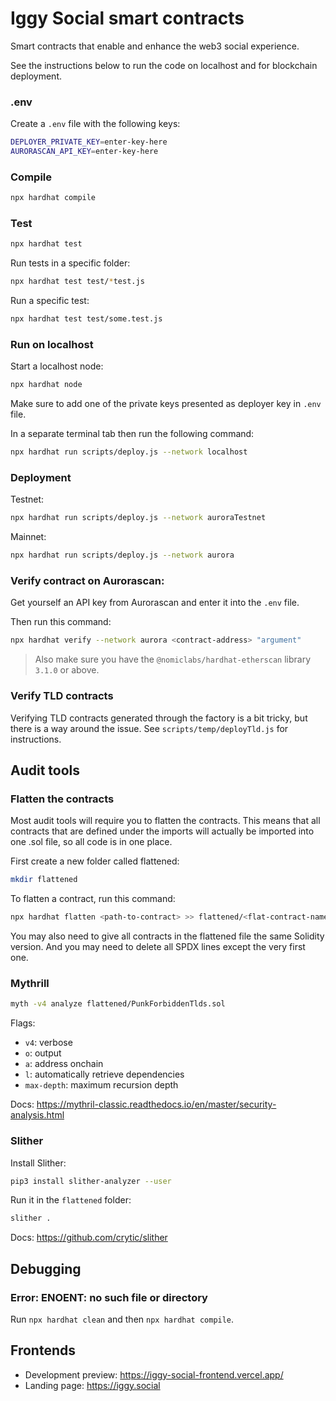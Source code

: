 # Iggy Social smart contracts

Smart contracts that enable and enhance the web3 social experience.

See the instructions below to run the code on localhost and for blockchain deployment.

### .env

Create a `.env` file with the following keys:

```bash
DEPLOYER_PRIVATE_KEY=enter-key-here
AURORASCAN_API_KEY=enter-key-here
```

### Compile

```bash
npx hardhat compile
```

### Test

```bash
npx hardhat test
```

Run tests in a specific folder:

```bash
npx hardhat test test/*test.js
```

Run a specific test:

```bash
npx hardhat test test/some.test.js
```

### Run on localhost

Start a localhost node:

```bash
npx hardhat node
```

Make sure to add one of the private keys presented as deployer key in `.env` file.

In a separate terminal tab then run the following command:

```bash
npx hardhat run scripts/deploy.js --network localhost
```

### Deployment

Testnet:

```bash
npx hardhat run scripts/deploy.js --network auroraTestnet
```

Mainnet:

```bash
npx hardhat run scripts/deploy.js --network aurora
```

### Verify contract on Aurorascan:

Get yourself an API key from Aurorascan and enter it into the `.env` file.

Then run this command:

```bash
npx hardhat verify --network aurora <contract-address> "argument"
```

> Also make sure you have the `@nomiclabs/hardhat-etherscan` library `3.1.0` or above.

### Verify TLD contracts

Verifying TLD contracts generated through the factory is a bit tricky, but there is a way around the issue. See `scripts/temp/deployTld.js` for instructions.

## Audit tools

### Flatten the contracts

Most audit tools will require you to flatten the contracts. This means that all contracts that are defined under the imports will actually be imported into one .sol file, so all code is in one place.

First create a new folder called flattened:

```bash
mkdir flattened
```

To flatten a contract, run this command:

```bash
npx hardhat flatten <path-to-contract> >> flattened/<flat-contract-name>.sol
```

You may also need to give all contracts in the flattened file the same Solidity version. And you may need to delete all SPDX lines except the very first one.

### Mythrill

```bash
myth -v4 analyze flattened/PunkForbiddenTlds.sol
```

Flags:

- `v4`: verbose
- `o`: output
- `a`: address onchain
- `l`: automatically retrieve dependencies
- `max-depth`: maximum recursion depth

Docs: https://mythril-classic.readthedocs.io/en/master/security-analysis.html 

### Slither

Install Slither:

```bash
pip3 install slither-analyzer --user
```

Run it in the `flattened` folder:

```bash
slither .
```

Docs: https://github.com/crytic/slither

## Debugging

### Error: ENOENT: no such file or directory

Run `npx hardhat clean` and then `npx hardhat compile`.

## Frontends

- Development preview: https://iggy-social-frontend.vercel.app/
- Landing page: https://iggy.social
